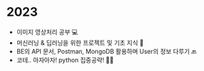 # 2023
- 이미지 영상처리 공부 💻<br>
- 머신러닝 & 딥러닝을 위한 프로젝트 및 기초 지식 🩻<br>
- BE의 API 문서, Postman, MongoDB 활용하며 User의 정보 다루기 🔙<br>
- 코테.. 아자아자! python 집중공략! 👩‍💻<br>
